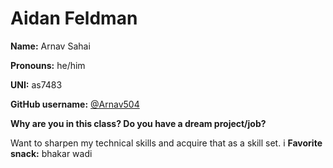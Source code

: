 
# Aidan Feldman

**Name:** Arnav Sahai

**Pronouns:** he/him

**UNI:** as7483

**GitHub username:** [@Arnav504](https://github.com/Arnav504)

**Why are you in this class? Do you have a dream project/job?**

Want to sharpen my technical skills and acquire that as a skill set.
i
**Favorite snack:** bhakar wadi
